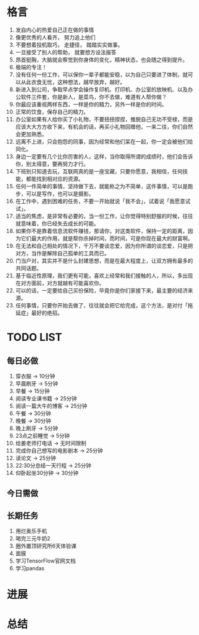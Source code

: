 # 格言
1. 发自内心的热爱自己正在做的事情
2. 像更优秀的人看齐， 努力追上他们
3. 不要想着投机取巧， 走捷径， 踏踏实实做事。
4. 一旦接受了别人的帮助， 就要想方设法报答
5. 昂首挺胸，大脑就会察觉到你身体的变化，精神状态，也会随之得到提升。
6. 极端的专注！
7. 没有任何一份工作，可以保你一辈子都能安稳，以为自己只要进了体制，就可以从此衣食无忧，这种想法，越早放弃，越好。
8. 新进入到公司，争取早点学会操作复印机、打印机、办公室的放映机、以及办公软件三件套，你是新人，是菜鸟，你不去做，难道有人帮你做？
9. 你最应该重视两样东西，一样是你的精力，另外一样是你的时间。
10. 正常的饮食，保存自己的精力。
11. 办公室如果有人给你买了小礼物，不要扭扭捏捏，推脱自己无功不受禄，而是应该大大方方收下来，有机会的话，再买小礼物回赠他，一来二往，你们自然会更加熟悉。
12. 远离不上进，只会抱怨的同事，因为经常和他们呆在一起，你一定会被他们给同化。
13. 身边一定要有几个比你厉害的人，这样，当你取得所谓的成绩时，他们会告诉你，别太得意，要再努力才行。
14. 下班别只知道去玩，互联网真的是一座宝藏，只要你愿意，我相信，任何技能，都能找到相对应的资源。
15. 任何一件简单的事情，坚持做下去，就能称之为不简单，这件事情，可以是跑步，可以是写作，也可以是摄影。
16. 在工作中，遇到困难的任务，不要一开始就说「我不会」，试着说「我愿意试试」。
17. 适当的焦虑，是非常有必要的，当一份工作，让你觉得特别舒服的时候，往往就意味着，你已经失去成长的可能。
18. 如果你不是靠着信息流软件赚钱，那请你，对这类软件，保持一定的距离，因为它们最大的作用，就是帮你杀掉时间，而时间，可是你现在最大的财富啊。
19. 在无法和自己相处的情况下，千万不要谈恋爱，因为你所谓的谈恋爱，只是把对方，当作是解除自己孤单的工具而已。
20. 门当户对，其实并不是什么封建思想，而是在最大程度上，让双方拥有最多的共同话题。
21. 基于临近性原理，我们更有可能，喜欢上经常和我们接触的人，所以，多出现在对方面前，对方就越有可能喜欢你。
22. 可以的话，一定要给自己买份保险，毕竟你是你们家接下来，最主要的经济来源。
23. 任何事情，只要你开始去做了，往往就会把它给完成，这个方法，是对付「拖延症」最好的绝招。

# TODO LIST
## 每日必做
1. 穿衣服 -> 10分钟
2. 早晨刷牙 -> 5分钟
3. 早餐 -> 15分钟
4. 阅读专业课书籍 -> 25分钟
5. 阅读一篇大牛的博客 -> 25分钟
6. 午餐 -> 30分钟
7. 晚餐 -> 30分钟
8. 晚上刷牙 -> 5分钟
9. 23点之前睡觉 -> 5分钟
10. 给姜老师打电话 -> 无时间限制
11. 完成你自己想写的电影剧本 -> 25分钟
12. 读论文 -> 25分钟
13. 22:30分总结一天行程 -> 25分钟
14. 仰卧起坐30分钟 -> 30分钟
## 今日需做

## 长期任务
1. 用烂奥乐手机
2. 喝完三元牛奶2
3. 圈外置顶研究所6天体验课
4. 面膜
5. 学习TensorFlow官网文档
6. 学习pandas

# 进展


# 总结
